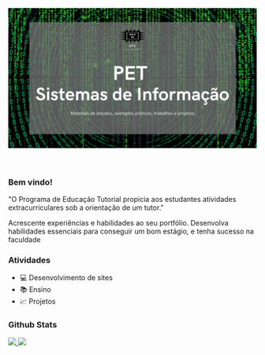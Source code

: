 <body>
    <header><img src = "imagens/perfil.png" alt = "template of mny profile"></header>
    <main>
        <article>
            <section>
                <h3>Bem vindo!</h3>
                <p>"O Programa de Educação Tutorial propicia aos estudantes atividades extracurriculares sob a orientação de um tutor."
                </p>
                <p>Acrescente experiências e habilidades ao seu portfólio.
                   Desenvolva habilidades essenciais para conseguir um bom estágio, e tenha sucesso na faculdade</p>
            </section>
            <section>
                <h3>Atividades</h3>
                <ul>
                    <li>💻 Desenvolvimento de sites</li>
                    <li>📚 Ensino</a></li>
                    <li>📈 Projetos</li>
                </ul>
            </section>
            <section>
                <h3>Github Stats</h3>
                <div align="left">
                    <a href="https://github.com/PET-SI-UFU">
                    <img height="180em" src="https://github-readme-stats.vercel.app/api?username=PET-SEI-UFU&show_icons=true&theme=gotham&include_all_commits=true&count_private=true"/>
                    <img height="180em" src="https://github-readme-stats.vercel.app/api/top-langs/?username=PET-SI-UFU&layout=compact&langs_count=7&theme=gotham"/>
                </div>
            </section>
        </article>
    </main>
</body>
